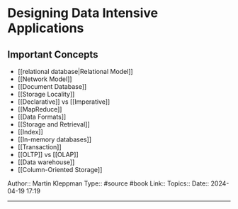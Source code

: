 # Designing Data Intensive Applications


## Important Concepts

- [[relational database|Relational Model]]
- [[Network Model]]
- [[Document Database]]
- [[Storage Locality]]
- [[Declarative]] vs [[Imperative]]
- [[MapReduce]]
- [[Data Formats]]
- [[Storage and Retrieval]]
- [[Index]]
- [[In-memory databases]]
- [[Transaction]]
- [[OLTP]] vs [[OLAP]]
- [[Data warehouse]]
- [[Column-Oriented Storage]]




Author:: Martin Kleppman
Type:: #source #book
Link::
Topics::
Date:: 2024-04-19 17:19

---
